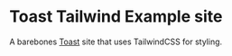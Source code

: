 # Toast Tailwind Example site

A barebones [Toast](https://github.com/toastdotdev/toast) site that uses TailwindCSS for styling.
